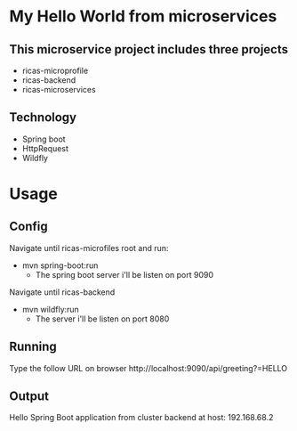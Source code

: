 # My Hello World from microservices
## This microservice project includes three projects
- ricas-microprofile
- ricas-backend
- ricas-microservices

## Technology
- Spring boot
- HttpRequest
- Wildfly

# Usage
## Config
Navigate until ricas-microfiles root and run:
- mvn spring-boot:run
  - The spring boot server i'll be listen on port 9090
  
Navigate until ricas-backend
- mvn wildfly:run
  - The server i'll be listen on port 8080

## Running
Type the follow URL on browser
http://localhost:9090/api/greeting?=HELLO

## Output
Hello Spring Boot application from cluster backend at host: 192.168.68.2
